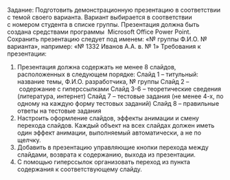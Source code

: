Задание: Подготовить демонстрационную презентацию в соответствии с темой своего варианта.
Вариант выбирается в соответствии с номером студента в списке группы.
Презентация должна быть создана средствами программы  Microsoft Office Power Point.
Сохранить презентацию следует под именем: «№ группы Ф.И.О. № варианта», например: «№ 1332 Иванов А.А. в. № 1»
Требования к презентации:
1. Презентация должна содержать не менее 8 слайдов, расположенных в следующем порядке:
Слайд 1 – титульный: название темы, Ф.И.О. разработчика, № группы
Слайд 2 – содержание с гиперссылками
Слайд 3-6 – теоретические сведения (литература, интернет)
Слайд 7 – тестовые задания (не менее 4-х, по одному на каждую форму тестовых заданий)
Слайд 8 – правильные ответы на тестовые задания
2. Настроить оформление слайдов, эффекты анимации и смену перехода слайдов. Каждый объект на всех слайдах должен иметь один эффект анимации, выполняемый автоматически, а не по щелчку.
3. Добавить в презентацию управляющие кнопки перехода между слайдами, возврата к содержанию, выхода из презентации.
4. С помощью гиперссылок организовать переход из пункта содержания к соответствующему слайду.
